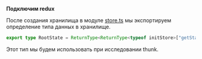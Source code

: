 **Подключим redux**

После создания хранилища в модуле [store.ts](https://codesandbox.io/s/step-4-demo-5-6-oy9k4?file=/src/store/store.ts) мы экспортируем определение типа данных в хранилище.

```ts
export type RootState = ReturnType<ReturnType<typeof initStore>["getState"]>;
```

Этот тип мы будем использовать при исследовании thunk.
